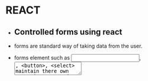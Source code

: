 # REACT

- ## Controlled forms using react

 - forms are standard way of taking data from the user.
 - forms element such as <input>, <textarea>, <button>, <select> 
   maintain there own state in react and update it based on the 
   user input.
 
 - Controlled components are those components in which handlers      functions are used to update the element state so that both the    state are same.

 - In controlled form the state of both the form and component are    so that every change will be reflected to the user.

### Example for Creating controlled forms.

- We are implementing the controlled forms in the contact component so that we will import some components from the reactstrap that will enable us to implement the form we need.

```React
import { Breadcrumb, BreadcrumbItem,
            Button, Form, FormGroup, Label, Input, Col } from 'reactstrap'; 

```

note:- the component should be the class component because we need to update the state based on the input.

- the form which we are going to create is for taking feedback.So  
  the codes are according to that, hence learn it properly so that   you can create it for your used case.

- after creating the class component we will define some state in 
  the constructor using the below code.

```React

 constructor(props) {
        super(props);

        this.state = {
            firstname: '',
            lastname: '',
            telnum: '',
            email: '',
            agree: false,
            contactType: 'Tel.',
            message: ''
        };

        this.handleInputChange = this.handleInputChange.bind        (this);
        this.handleSubmit = this.handleSubmit.bind(this);
        
    }

    handleInputChange(event) {
        const target = event.target;
        const value = target.type === 'checkbox' ? target.checked         : target.value;
        const name = target.name;
    
        this.setState({
          [name]: value
        });
    }

    handleSubmit(event) {
        console.log('Current State is: ' + JSON.stringify        (this.state));
        alert('Current State is: ' + JSON.stringify(this.state));
        event.preventDefault();
    }

```

### Code snippets explained 
 - this.state represents the current state of the function.
 
 -handleInputChange is a method that is used for updating the 
  state of the form component so the change can be seen by the 
  user.
 -handleSubmit is the method for handeling the submission of the   form and preventing the page from reloading.

#### Meaning of the some code snippets

- <FormGroup row> here defines the one row of the form. 
- <Col md={10}> col in ReactStrap is same as the div tag in 
  bootStrap and the md={10} is as class col-md-10.
- htmlFor is used cause 'for' is reserved keyword in javascript.
- <FormGroup check> is used for checkboxes in the form.
- <Col md={{size:6, offset: 2}}> here we are two properties to the 
  element so we have to pass it as javascript object.

```React
 <div className="row row-content">
                   <div className="col-12">
                      <h3>Send us your Feedback</h3>
                   </div>
                    <div className="col-12 col-md-9">
                        <Form onSubmit={this.handleSubmit}>
                            <FormGroup row>
                                <Label htmlFor="firstname" md={2}                                    >First Name</Label>
                                <Col md={10}>
                                    <Input type="text"                                      id="firstname"                                       name="firstname"
                                        placeholder="First Name"
                                        value=                                                              {this.state.firstname}
                                        onChange=                                       {this.handleInputChange} />
                                </Col>
                            </FormGroup>
                            <FormGroup row>
                                <Label htmlFor="lastname" md={2}                                     >Last Name</Label>
                                <Col md={10}>
                                    <Input type="text"                                     id="lastname" name="lastname"
                                        placeholder="Last Name"
                                        value=                                         {this.state.lastname}
                                        onChange=                                       {this.handleInputChange} />
                                </Col>                        
                            </FormGroup>
                            <FormGroup row>
                            <Label htmlFor="telnum" md={2}>Contact                                Tel.</Label>
                                <Col md={10}>
                                    <Input type="tel" id="telnum"                                         name="telnum"
                                        placeholder="Tel. number"
                                        value={this.state.telnum}
                                        onChange=                                       {this.handleInputChange} />
                                </Col>
                            </FormGroup>
                            <FormGroup row>
                                <Label htmlFor="email" md={2}                                >Email</Label>
                                <Col md={10}>
                                    <Input type="email" id="email"                                         name="email"
                                        placeholder="Email"
                                        value={this.state.email}
                                        onChange=                                       {this.handleInputChange} />
                                </Col>
                            </FormGroup>
                            <FormGroup row>
                                <Col md={{size: 6, offset: 2}}>
                                    <FormGroup check>
                                        <Label check>
                                    <Input type="checkbox"
                                       name="agree"
                                       checked=                                                          {this.state.agree}
                                          onChange=                                                 {this.handleInputChange} /> {' '}
                                            <strong>May we contact                                          you?</strong>
                                        </Label>
                                    </FormGroup>
                                </Col>
                                <Col md={{size: 3, offset: 1}}>
                                    <Input type="select"                                      name="contactType"
                                            value=                                        {this.state.contactType}
                                            onChange=                                        {this.handleInputChange}>
                                        <option>Tel.</option>
                                        <option>Email</option>
                                    </Input>
                                </Col>
                            </FormGroup>
                            <FormGroup row>
                                <Label htmlFor="message" md={2}                                >Your Feedback</Label>
                                <Col md={10}>
                                    <Input type="textarea"                                     id="message" name="message"
                                        rows="12"
                                        value={this.state.message}
                                        onChange=                                 {this.handleInputChange}></Input>
                                </Col>
                            </FormGroup>
                            <FormGroup row>
                                <Col md={{size: 10, offset: 2}}>
                                    <Button type="submit"                                      color="primary">
                                        Send Feedback
                                    </Button>
                                </Col>
                            </FormGroup>
                        </Form>
                    </div>
               </div>


### Simple form Validation 

- for the form validation we will import 'FormFeedback' from the 
  reactstrap.




